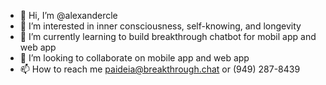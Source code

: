 - 👋 Hi, I’m @alexandercle
- 👀 I’m interested in inner consciousness, self-knowing, and longevity
- 🌱 I’m currently learning to build breakthrough chatbot for mobil app and web app 
- 💞️ I’m looking to collaborate on mobile app and web app
- 📫 How to reach me paideia@breakthrough.chat  or  (949) 287-8439 

<!---
alexandercle/alexandercle is a ✨ special ✨ repository because its `README.md` (this file) appears on your GitHub profile.
You can click the Preview link to take a look at your changes.
--->
